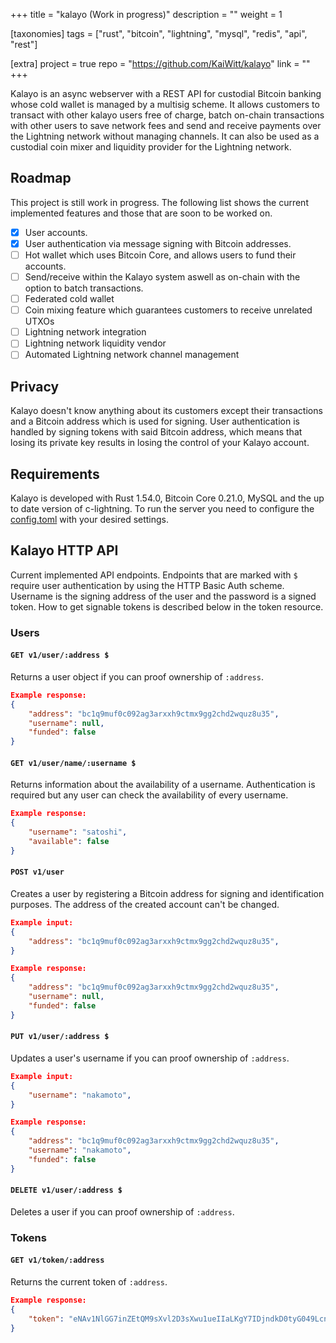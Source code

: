 +++
title = "kalayo (Work in progress)"
description = ""
weight = 1

[taxonomies]
tags = ["rust", "bitcoin", "lightning", "mysql", "redis", "api", "rest"]

[extra]
project = true
repo = "https://github.com/KaiWitt/kalayo"
link = ""
+++

Kalayo is an async webserver with a REST API for custodial Bitcoin banking whose cold wallet is managed by a multisig scheme. It allows customers to transact with other kalayo users free of charge, batch on-chain transactions with other users to save network fees and send and receive payments over the Lightning network without managing channels. It can also be used as a custodial coin mixer and liquidity provider for the Lightning network.


<!-- more -->
## Roadmap
This project is still work in progress. The following list shows the current implemented features and those that are soon to be worked on.
- [x] User accounts.
- [x] User authentication via message signing with Bitcoin addresses.
- [ ] Hot wallet which uses Bitcoin Core, and allows users to fund their accounts.
- [ ] Send/receive within the Kalayo system aswell as on-chain with the option to batch transactions.
- [ ] Federated cold wallet
- [ ] Coin mixing feature which guarantees customers to receive unrelated UTXOs
- [ ] Lightning network integration
- [ ] Lightning network liquidity vendor
- [ ] Automated Lightning network channel management

## Privacy
Kalayo doesn't know anything about its customers except their transactions and a Bitcoin address which is used for signing. User authentication is handled by signing tokens with said Bitcoin address, which means that losing its private key results in losing the control of your Kalayo account.

## Requirements
Kalayo is developed with Rust 1.54.0, Bitcoin Core 0.21.0, MySQL and the up to date version of c-lightning. To run the server you need to configure the [config.toml](https://github.com/KaiWitt/kalayo/blob/master/config.toml) with your desired settings.

## Kalayo HTTP API
Current implemented API endpoints.
Endpoints that are marked with `$` require user authentication by using the HTTP Basic Auth scheme. 
Username is the signing address of the user and the password is a signed token. How to get signable tokens is described below in the token resource.


### Users
#### `GET v1/user/:address $`
Returns a user object if you can proof ownership of `:address`.
```json
Example response:
{
    "address": "bc1q9muf0c092ag3arxxh9ctmx9gg2chd2wquz8u35",
    "username": null,
    "funded": false
}
```

#### `GET v1/user/name/:username $`
Returns information about the availability of a username. Authentication is required but any user can check the availability of every username.
```json
Example response:
{
    "username": "satoshi",
    "available": false
}
```

#### `POST v1/user`
Creates a user by registering a Bitcoin address for signing and identification purposes. The address of the created account can't be changed.
```json
Example input:
{
    "address": "bc1q9muf0c092ag3arxxh9ctmx9gg2chd2wquz8u35",
}

Example response:
{
    "address": "bc1q9muf0c092ag3arxxh9ctmx9gg2chd2wquz8u35",
    "username": null,
    "funded": false
}
```

#### `PUT v1/user/:address $`
Updates a user's username if you can proof ownership of `:address`.
```json
Example input:
{
    "username": "nakamoto",
}

Example response:
{
    "address": "bc1q9muf0c092ag3arxxh9ctmx9gg2chd2wquz8u35",
    "username": "nakamoto",
    "funded": false
}
```
#### `DELETE v1/user/:address $`
Deletes a user if you can proof ownership of `:address`.

### Tokens
#### `GET v1/token/:address`
Returns the current token of `:address`.
```json
Example response:
{
    "token": "eNAv1NlGG7inZEtQM9sXvl2D3sXwu1ueIIaLKgY7IDjndkD0tyG049LcnpJneuev"
}
```